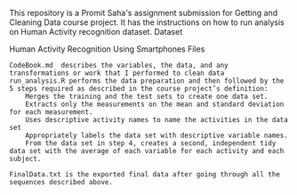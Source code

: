 This repository is a Promit Saha's assignment submission for Getting and Cleaning Data course project. It has the instructions on how to run analysis on Human Activity recognition dataset.
Dataset

Human Activity Recognition Using Smartphones
Files

    CodeBook.md  describes the variables, the data, and any transformations or work that I performed to clean data
    run_analysis.R performs the data preparation and then followed by the 5 steps required as described in the course project’s definition:
        Merges the training and the test sets to create one data set.
        Extracts only the measurements on the mean and standard deviation for each measurement.
        Uses descriptive activity names to name the activities in the data set
        Appropriately labels the data set with descriptive variable names.
        From the data set in step 4, creates a second, independent tidy data set with the average of each variable for each activity and each subject.

    FinalData.txt is the exported final data after going through all the sequences described above.
